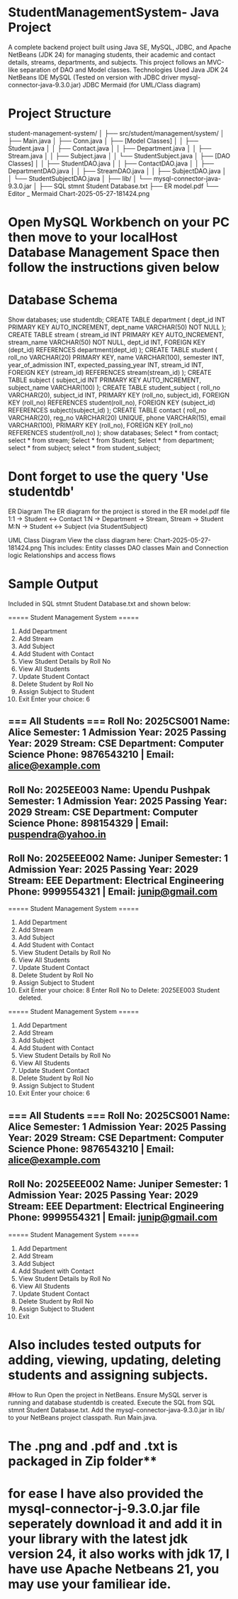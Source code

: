 # StudentManagementSystem- Java Project
A complete backend project built using Java SE, MySQL, JDBC, and Apache NetBeans (JDK 24) for managing students, their academic and contact details, streams, departments, and subjects. This project follows an MVC-like separation of DAO and Model classes.
Technologies Used
Java JDK 24
NetBeans IDE
MySQL (Tested on version with JDBC driver mysql-connector-java-9.3.0.jar)
JDBC
Mermaid (for UML/Class diagram)

# Project Structure
student-management-system/
│
├── src/student/management/system/
│   ├── Main.java
│   ├── Conn.java
│   ├── [Model Classes]
│   │   ├── Student.java
│   │   ├── Contact.java
│   │   ├── Department.java
│   │   ├── Stream.java
│   │   ├── Subject.java
│   │   └── StudentSubject.java
│   ├── [DAO Classes]
│   │   ├── StudentDAO.java
│   │   ├── ContactDAO.java
│   │   ├── DepartmentDAO.java
│   │   ├── StreamDAO.java
│   │   ├── SubjectDAO.java
│   │   └── StudentSubjectDAO.java
│
├── lib/
│   └── mysql-connector-java-9.3.0.jar
│
├── SQL stmnt Student Database.txt
├── ER model.pdf
└── Editor _ Mermaid Chart-2025-05-27-181424.png


# Open MySQL Workbench on your PC then move to your localHost Database Management Space then follow the instructions given below
# Database Schema
Show databases;
use studentdb;
CREATE TABLE department (
    dept_id INT PRIMARY KEY AUTO_INCREMENT,
    dept_name VARCHAR(50) NOT NULL
);
CREATE TABLE stream (
    stream_id INT PRIMARY KEY AUTO_INCREMENT,
    stream_name VARCHAR(50) NOT NULL,
    dept_id INT,
    FOREIGN KEY (dept_id) REFERENCES department(dept_id)
);
CREATE TABLE student (
    roll_no VARCHAR(20) PRIMARY KEY,
    name VARCHAR(100),
    semester INT,
    year_of_admission INT,
    expected_passing_year INT,
    stream_id INT,
    FOREIGN KEY (stream_id) REFERENCES stream(stream_id)
);
CREATE TABLE subject (
    subject_id INT PRIMARY KEY AUTO_INCREMENT,
    subject_name VARCHAR(100)
);
CREATE TABLE student_subject (
    roll_no VARCHAR(20),
    subject_id INT,
    PRIMARY KEY (roll_no, subject_id),
    FOREIGN KEY (roll_no) REFERENCES student(roll_no),
    FOREIGN KEY (subject_id) REFERENCES subject(subject_id)
);
CREATE TABLE contact (
    roll_no VARCHAR(20),
    reg_no VARCHAR(20) UNIQUE,
    phone VARCHAR(15),
    email VARCHAR(100),
    PRIMARY KEY (roll_no),
    FOREIGN KEY (roll_no) REFERENCES student(roll_no)
);
show databases;
Select * from contact;
select * from stream;
Select * from Student;
Select * from department;
select * from subject;
select * from student_subject;

# Dont forget to use the query 'Use studentdb'

ER Diagram
The ER diagram for the project is stored in the ER model.pdf file
 1:1 → Student ↔ Contact
 1:N → Department → Stream, Stream → Student
 M:N → Student ↔ Subject (via StudentSubject)

UML Class Diagram
View the class diagram here:
Chart-2025-05-27-181424.png 
This includes:
Entity classes
DAO classes
Main and Connection logic
Relationships and access flows

# Sample Output
Included in SQL stmnt Student Database.txt and shown below:

===== Student Management System =====
1. Add Department
2. Add Stream
3. Add Subject
4. Add Student with Contact
5. View Student Details by Roll No
6. View All Students
7. Update Student Contact
8. Delete Student by Roll No
9. Assign Subject to Student
10. Exit
Enter your choice: 6

=== All Students ===
Roll No: 2025CS001
Name: Alice
Semester: 1
Admission Year: 2025
Passing Year: 2029
Stream: CSE
Department: Computer Science
Phone: 9876543210 | Email: alice@example.com
------------------------
Roll No: 2025EE003
Name: Upendu Pushpak
Semester: 1
Admission Year: 2025
Passing Year: 2029
Stream: CSE
Department: Computer Science
Phone: 898154329 | Email: puspendra@yahoo.in
------------------------
Roll No: 2025EEE002
Name: Juniper
Semester: 1
Admission Year: 2025
Passing Year: 2029
Stream: EEE
Department: Electrical Engineering
Phone: 9999554321 | Email: junip@gmail.com
------------------------

===== Student Management System =====
1. Add Department
2. Add Stream
3. Add Subject
4. Add Student with Contact
5. View Student Details by Roll No
6. View All Students
7. Update Student Contact
8. Delete Student by Roll No
9. Assign Subject to Student
10. Exit
Enter your choice: 8
Enter Roll No to Delete: 2025EE003
Student deleted.

===== Student Management System =====
1. Add Department
2. Add Stream
3. Add Subject
4. Add Student with Contact
5. View Student Details by Roll No
6. View All Students
7. Update Student Contact
8. Delete Student by Roll No
9. Assign Subject to Student
10. Exit
Enter your choice: 6

=== All Students ===
Roll No: 2025CS001
Name: Alice
Semester: 1
Admission Year: 2025
Passing Year: 2029
Stream: CSE
Department: Computer Science
Phone: 9876543210 | Email: alice@example.com
------------------------
Roll No: 2025EEE002
Name: Juniper
Semester: 1
Admission Year: 2025
Passing Year: 2029
Stream: EEE
Department: Electrical Engineering
Phone: 9999554321 | Email: junip@gmail.com
------------------------

===== Student Management System =====
1. Add Department
2. Add Stream
3. Add Subject
4. Add Student with Contact
5. View Student Details by Roll No
6. View All Students
7. Update Student Contact
8. Delete Student by Roll No
9. Assign Subject to Student
10. Exit

# Also includes tested outputs for adding, viewing, updating, deleting students and assigning subjects.

#How to Run
Open the project in NetBeans.
Ensure MySQL server is running and database studentdb is created.
Execute the SQL from SQL stmnt Student Database.txt.
Add the mysql-connector-java-9.3.0.jar in lib/ to your NetBeans project classpath.
Run Main.java.

# ************The .png and .pdf and .txt is packaged in Zip folder**************
# for ease I have also provided the mysql-connector-j-9.3.0.jar file seperately download it and add it in your library with the latest jdk version 24, it also works with jdk 17, I have use Apache Netbeans 21, you may use your familiear ide.
